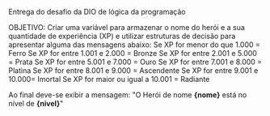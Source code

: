 Entrega do desafio da DIO de lógica da programação



OBJETIVO:
Criar uma variável para armazenar o nome do herói e a sua quantidade de experiência (XP) e utilizar estruturas de decisão para apresentar alguma das mensagens abaixo:
Se XP for menor do que 1.000 = Ferro
Se XP for entre 1.001 e 2.000 = Bronze
Se XP for entre 2.001 e 5.000 = Prata
Se XP for entre 5.001 e 7.000 = Ouro
Se XP for entre 7.001 e 8.000 = Platina
Se XP for entre 8.001 e 9.000 = Ascendente
Se XP for entre 9.001 e 10.000= Imortal
Se XP for maior ou igual a 10.001 = Radiante



Ao final deve-se exibir a mensagem: "O Herói de nome **{nome}** está no nível de **{nivel}**"

